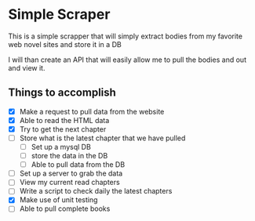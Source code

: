 # Simple Scraper

This is a simple scrapper that will simply extract bodies from my favorite web
novel sites and store it in a DB

I will than create an API that will easily allow me to pull the bodies and out
and view it.

## Things to accomplish

* [x] Make a request to pull data from the website
* [x] Able to read the HTML data
* [x] Try to get the next chapter
* [ ] Store what is the latest chapter that we have pulled
    * [ ] Set up a mysql DB
    * [ ] store the data in the DB
    * [ ] Able to pull data from the DB
* [ ] Set up a server to grab the data
* [ ] View my current read chapters
* [ ] Write a script to check daily the latest chapters
* [x] Make use of unit testing
* [ ] Able to pull complete books